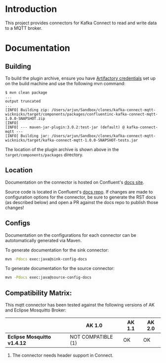 # Introduction

This project provides connectors for Kafka Connect to read and write data to a MQTT broker.

# Documentation

## Building

To build the plugin archive, ensure you have [Artifactory credentials](https://github.com/confluentinc/connect-plugins-common#artifactory-credentials-for-building-plugins) set up on the build machine and use the following mvn command: 

```
$ mvn clean package
...
output truncated
...
[INFO] Building zip: /Users/arjun/Sandbox/clones/kafka-connect-mqtt-wicknicks/target/components/packages/confluentinc-kafka-connect-mqtt-1.0.0-SNAPSHOT.zip
[INFO]
[INFO] --- maven-jar-plugin:3.0.2:test-jar (default) @ kafka-connect-mqtt ---
[INFO] Building jar: /Users/arjun/Sandbox/clones/kafka-connect-mqtt-wicknicks/target/kafka-connect-mqtt-1.0.0-SNAPSHOT-tests.jar
```

The location of the plugin archive is shown above in the `target/components/packages` directory.

## Location
Documentation on the connector is hosted on Confluent's
[docs site](https://docs.confluent.io/current/connect/kafka-connect-mqtt/).

Source code is located in Confluent's
[docs repo](https://github.com/confluentinc/docs/tree/master/connect/kafka-connect-mqtt). If changes
are made to configuration options for the connector, be sure to generate the RST docs (as described
below) and open a PR against the docs repo to publish those changes!

## Configs
Documentation on the configurations for each connector can be autotomatically generated via Maven.

To generate documentation for the sink connector:
```bash
mvn -Pdocs exec:java@sink-config-docs
```

To generate documentation for the source connector:
```bash
mvn -Pdocs exec:java@source-config-docs
```

## Compatibility Matrix:

This mqtt connector has been tested against the following versions of AK and Eclipse Mosquitto
Broker:

|                               | AK 1.0             | AK 1.1        | AK 2.0        |
| ----------------------------- | ------------------ | ------------- | ------------- |
| **Eclipse Mosquitto v1.4.12** | NOT COMPATIBLE (1) | OK            | OK            |

1. The connector needs header support in Connect.
